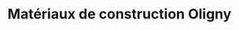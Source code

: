 ---
title: "Matériaux de construction Oligny"
url: /candiac/materiaux-de-construction-oligny/
shop: hardware
---